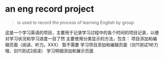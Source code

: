 # an eng record project

> is used to record the process of learning English by group

这是一个学习英语的项目，主要用于记录学习过程中的各个时间的项目记录，以便对学习状况和学习进度一目了然
主要使用分类显示的方法，包含：
项目添加和编辑页面（阅读、听力。XXX） 暂不需要
学习项目添加和编辑页面（剑11测试1听力哦、剑11测试2阅读）
学习明细添加和展示页面

